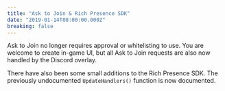 ```yaml
---
title: "Ask to Join & Rich Presence SDK"
date: "2019-01-14T08:00:00.000Z"
breaking: false
---
```


Ask to Join no longer requires approval or whitelisting to use. You are welcome to create in-game UI, but all Ask to Join requests are also now handled by the Discord overlay.

There have also been some small additions to the Rich Presence SDK. The previously undocumented `UpdateHandlers()` function is now documented.
